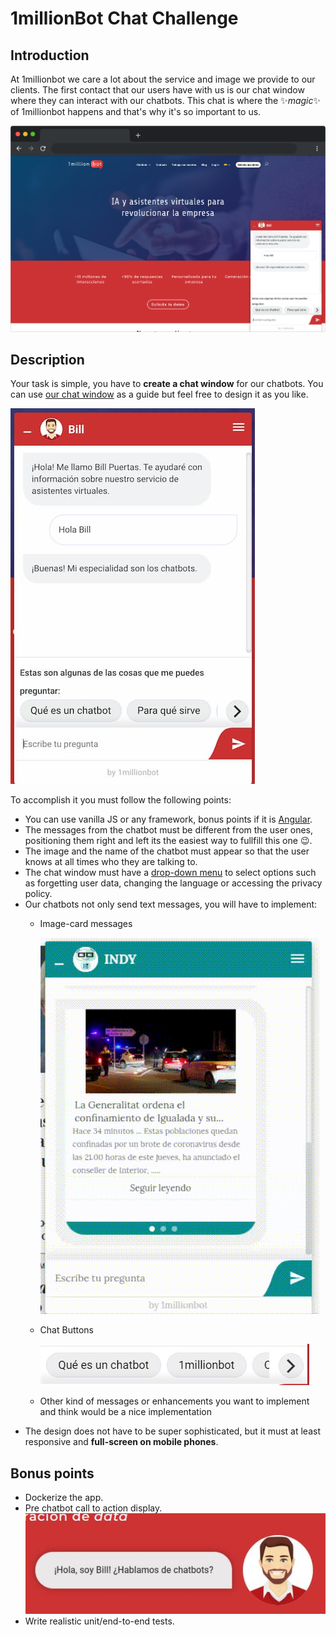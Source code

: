 # 1millionBot Chat Challenge

## Introduction

At 1millionbot we care a lot about the service and image we provide to our clients. The first contact that our users have with us is our chat window where they can interact with our chatbots. This chat is where the ✨*magic*✨ of 1millionbot happens and that's why it's so important to us.

![Browser Chat Screenshot](./examples/browser-chat-screenshot.png?raw=true)

## Description

Your task is simple, you have to **create a chat window** for our chatbots. You can use [our chat window](./examples/chat-screenshot.jpg) as a guide but feel free to design it as you like.

![our chat window](./examples/chat-screenshot.jpg)

To accomplish it you must follow the following points:

- You can use vanilla JS or any framework, bonus points if it is [Angular](https://angular.io/).
- The messages from the chatbot must be different from the user ones, positioning them right and left its the easiest way to fullfill this one 😉.
- The image and the name of the chatbot must appear so that the user knows at all times who they are talking to.
- The chat window must have a [drop-down menu](./examples/drop-down-menu.png) to select options such as forgetting user data, changing the language or accessing the privacy policy.
- Our chatbots not only send text messages, you will have to implement:
  - Image-card messages
  
    ![Chat Cards](./examples/chat-card.gif)
  - Chat Buttons
  
    ![Chat Buttons](./examples/chat-buttons.jpg)
  - Other kind of messages or enhancements you want to implement and think would be a nice implementation
- The design does not have to be super sophisticated, but it must at least responsive and **full-screen on mobile phones**. 

## Bonus points

- Dockerize the app.
- Pre chatbot call to action display.
   ![call to action](./examples/call-to-action.jpg) 
- Write realistic unit/end-to-end tests.